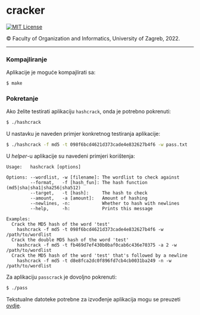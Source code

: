 # cracker  

[![MIT License](https://img.shields.io/github/license/pmatisic/cracker?color=000000&style=flat-square)](https://github.com/pmatisic/cracker/blob/master/LICENSE)  

© Faculty of Organization and Informatics, University of Zagreb, 2022.  

---

### Kompajliranje

Aplikacije je moguće kompajlirati sa:
```bash
$ make
```

### Pokretanje

Ako želite testirati aplikaciju `hashcrack`, onda je potrebno pokrenuti:
```bash
$ ./hashcrack
```

U nastavku je naveden primjer konkretnog testiranja aplikacije:
```bash
$ ./hashcrack -f md5 -t 098f6bcd4621d373cade4e832627b4f6 -w pass.txt 
```

U _helper_-u aplikacije su navedeni primjeri korištenja:
```
Usage:   hashcrack [options]

Options: --wordlist, -w [filename]: The wordlist to check against
         --format,   -f [hash_fun]: The hash function (md5|sha|sha1|sha256|sha512)
         --target,   -t [hash]:     The hash to check
         --amount,   -a [amount]:   Amount of hashing
         --newlines, -n:            Whether to hash with newlines
         --help,     -h:            Prints this message

Examples:
  Crack the MD5 hash of the word 'test'
    hashcrack -f md5 -t 098f6bcd4621d373cade4e832627b4f6 -w /path/to/wordlist
  Crack the double MD5 hash of the word 'test'
    hashcrack -f md5 -t fb469d7ef430b0baf0cab6c436e70375 -a 2 -w /path/to/wordlist
  Crack the MD5 hash of the word 'test' that's followed by a newline
    hashcrack -f md5 -t d8e8fca2dc0f896fd7cb4cb0031ba249 -n -w /path/to/wordlist
```

Za aplikaciju `passcrack` je dovoljno pokrenuti:
```bash
$ ./pass
```

Tekstualne datoteke potrebne za izvođenje aplikacija mogu se preuzeti [ovdje](https://github.com/danielmiessler/SecLists/tree/master/Passwords).
